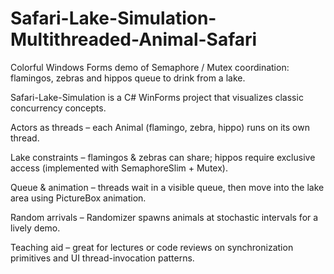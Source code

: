 # Safari-Lake-Simulation-Multithreaded-Animal-Safari
Colorful Windows Forms demo of Semaphore / Mutex coordination: flamingos, zebras and hippos queue to drink from a lake.

Safari-Lake-Simulation is a C# WinForms project that visualizes classic concurrency concepts.

Actors as threads – each Animal (flamingo, zebra, hippo) runs on its own thread.

Lake constraints – flamingos & zebras can share; hippos require exclusive access (implemented with SemaphoreSlim + Mutex).

Queue & animation – threads wait in a visible queue, then move into the lake area using PictureBox animation.

Random arrivals – Randomizer spawns animals at stochastic intervals for a lively demo.

Teaching aid – great for lectures or code reviews on synchronization primitives and UI thread-invocation patterns.
